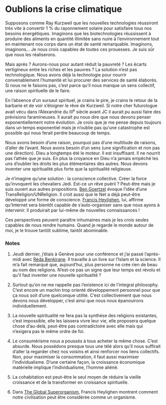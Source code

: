 # Oublions la crise climatique

Supposons comme Ray Kurzweil que les nouvelles technologies réussiront très vite à convertir 1 % du rayonnement solaire pour satisfaire tous nos besoins énergétiques. Imaginons que les biotechnologies réussissent à produire des aliments en quantité illimitée sans nuire à l’environnement tout en maintenant nos corps dans un état de santé remarquable. Imaginons, imaginons… Je nous crois capables de toutes ces prouesses. Je suis sûr que nous les réaliserons.

Mais après ? Aurons-nous pour autant réduit la pauvreté ? Les écarts vertigineux entre les riches et les pauvres ? La solution n’est pas technologique. Nous avons déjà la technologie pour nourrir convenablement l’humanité et lui procurer des services de santé élaborés. Si nous ne le faisons pas, c’est parce qu’il nous manque un sens collectif, une raison spirituelle de le faire.<span id="more-6238"></span>

En l’absence d’un sursaut spirituel, je crains le pire, je crains le retour de la barbarie et de voir s’éloigner le rêve de Kurzweil. Si notre cher futurologue avait vécu dans l’Alexandrie du III<sup>e</sup> siècle avant JC il aurait pu aussi faire des prévisions faramineuses. Il aurait pu nous dire que nous devons penser exponentiellement notre évolution. Je crois que je me pense depuis toujours dans un temps exponentiel mais je n’oublie pas qu’une catastrophe est possible qui nous ferait perdre beaucoup de temps.

Nous avons besoin d’une raison, pourquoi pas d’une multitude de raisons, d’aller de l’avant. Nous avons besoin d’un sens (une signification et non pas une direction). Dieu a longtemps été le moteur. Il est insuffisant. Il ne nourrit pas l’athée que je suis. En plus la croyance en Dieu n’a jamais empêché les uns d’oublier les droits les plus élémentaires des autres. Nous devons inventer une spiritualité plus forte que la spiritualité religieuse.

Je n’imagine qu’une solution : la conscience collective. Créer la force qu’invoquent les chevaliers Jedi. Est-ce un rêve puéril ? Peut-être mais je suis ouvert aux autres propositions. [Ben Goertzel](http://www.goertzel.org/) évoque l’idée d’une TransReligion/UNReligion. Il croit aussi que le Net a déjà peut-être développé une forme de conscience. [Francis Heylighen](http://en.wikipedia.org/wiki/Francis_Heylighen), lui, affirme qu’Internet sera bientôt capable de s’auto-organiser sans que nous ayons à intervenir. Il produirait par lui-même de nouvelles connaissances !

Ces perspectives peuvent paraître <a>inhumaines</a> mais je les crois seules capables de nous rendre humains. Quand je regarde le monde autour de moi, je le trouve tantôt sublime, tantôt abominable.

### Notes

1. Jeudi dernier, j’étais à Genève pour une conférence et j’ai passé l’après-midi avec [Réda Benkirane](http://www.archipress.org/). Il travaille à un livre sur l’Islam et la science. Il m’a fait remarqué que, aujourd’hui, plus personne ne crée rien de beau au nom des religions. N’est-ce pas un signe que leur temps est révolu et qu’il faut inventer une nouvelle spiritualité ?

2. Surtout qu’on ne me rappelle pas l’existence ici de l’integral philosophy. C’est encore un machin trop orienté développement personnel pour que ça nous soit d’une quelconque utilité. C’est collectivement que nous devons nous développer, c’est ainsi que nous nous épanouirons individuellement.

3. La nouvelle spiritualité ne fera pas la synthèse des religions existantes, c’est impossible, elle les laissera vivre leur vie, elle proposera quelque chose d’au-delà, peut-être pas contradictoire avec elle mais qui n’exigera pas le même ordre de foi.

4. Le consumérisme nous a poussés à tous acheter la même chose. C’est absurde. Nous possédons presque tous une télé alors qu’il nous suffirait d’aller la regarder chez nos voisins et ainsi renforcer nos liens collectifs. Non, pour maximiser la consommation, il faut aussi maximiser l’individualisme. D’une certaine façon, la croissance économique matérielle implique l’individualisme, l’homme aliéné.

5. La cohabitation est peut-être le seul moyen de réduire la vieille croissance et de la transformer en croissance spirituelle.

6. Dans [The Global Superorganism](http://pespmc1.vub.ac.be/Papers/Superorganism.pdf%20), Francis Heylighen montrent comment notre civilisation peut être considérée comme un organisme.